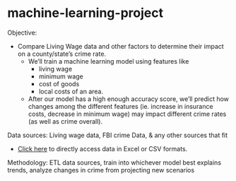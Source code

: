 # machine-learning-project

Objective: 
* Compare Living Wage data and other factors to determine their impact on a county/state’s crime rate. 
  * We’ll train a machine learning model using features like 
    * living wage
    * minimum wage
    * cost of goods
    * local costs of an area.
  * After our model has a high enough accuracy score, we’ll predict how changes among the different features (ie. increase in insurance costs, decrease in minimum wage) may impact different crime rates (as well as crime overall).

Data sources: Living wage data, FBI crime Data, & any other sources that fit

* [Click here](https://www.ers.usda.gov/data-products/county-level-data-sets/download-data/) to directly access data in Excel or CSV formats.

Methodology: ETL data sources, train into whichever model best explains trends, analyze changes in crime from projecting new scenarios
